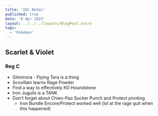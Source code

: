 ```yaml
---
title: 'VGC Notes'
published: true
date: '8 Apr 2023'
layout: ../../../layouts/BlogPost.astro
tags:
  - 'Pokémon'
---
```


## Scarlet & Violet

### Reg C

- Glimmora - Flying Tera is a thing
- Scovillain learns Rage Powder
- Find a way to effectively KO Houndstone
- Iron Jugulis is a TANK
- Don't forget about Chien-Pao Sucker Punch and Protect pivoting
	- Iron Bundle Encore/Protect worked well (lol at the rage quit when this happened)